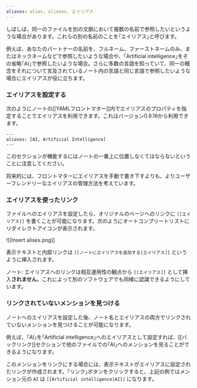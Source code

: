 ```yaml
---
aliases: alias, aliases, エイリアス
---
```


しばしば、同一のファイルを別の文脈において複数の名前で参照したいというような場合があります。これらの別の名前のことを｢エイリアス｣と呼びます。

例えば、あなたのパートナーの名前を、フルネーム、ファーストネームのみ、またはネックネームなどで参照したいような場合や、｢Artificial intelligence｣をその省略｢AI｣で参照したいような場合。さらに多数の言語を知っていて、同一の概念をそれについて言及されているノート内の言語と同じ言語で参照したいような場合にエイリアスが役に立ちます。

### エイリアスを設定する

次のようにノートの[[YAMLフロントマター]]内でエイリアスのプロパティを指定することでエイリアスを利用できます。これはバージョン0.9.16から利用できます。

```
---
aliases: [AI, Artificial Intelligence]
---
```

このセクションが機能するにはノートの一番上に位置しなくてはならないということに注意してください。

将来的には、フロントマターにエイリアスを手動で書き下すよりも、よりユーザーフレンドリーなエイリアスの管理方法を考えています。

### エイリアスを使ったリンク

ファイルへのエイリアスを設定したら、オリジナルのページへのリンクに `[[エイリアス]]` を書くことが可能になります。次のようにオートコンプリートリストにリダイレクトアイコンが表示されます。

![[Insert alises.png]]

表示テキストと内部リンクは `[[ノートにエイリアスを追加する|エイリアス]]` というように挿入されます。

ノート: エイリアスへのリンクは相互運用性の観点から `[[エイリアス]]` として挿入**されません**。これによって別のソフトウェアでも同様に認識できるようにしています。

### リンクされていないメンションを見つける

ノートへのエイリアスを設定した後、ノート名とエイリアスの両方でリンクされていないメンションを見つけることが可能になります。

例えば、｢AI｣を｢Artificial intelligence｣へのエイリアスとして設定すれば、[[バックリンク]]セクションで他のファイルでの｢AI｣へのメンションを見ることができるようになります。

このメンションをリンクにする場合には、表示テキストがエイリアスに設定されたリンクが作成されます。｢リンク｣ボタンをクリックすると、上記の例ではメンション元の `AI` は `[[Artificial intelligence|AI]]` になります。